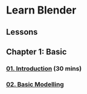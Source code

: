 # Learn Blender

## Lessons

## Chapter 1: Basic

### [01. Introduction](chapter1/01-introduction/) (30 mins)

### [02. Basic Modelling](chapter1/02-basic-modelling) 